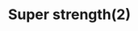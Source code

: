 ---
layout: item
title: Super strength(2)
item-id: 159
datatable: true
id: 159
name: "Super strength(2)"
members: true
lowalch: 66
highalch: 99
examine: "2 doses of super Strength potion."
monsters:
  - id: 2267
    name: "Dagannoth Rex"
    members: true
    combat_level: 303
    wiki_url: "https://oldschool.runescape.wiki/w/Dagannoth_Rex"
    drops:
      - quantity: "1"
        rarity: 0.0078125
    image: "https://oldschool.runescape.wiki/images/thumb/1/1b/Dagannoth_Rex.png/230px-Dagannoth_Rex.png?a99a9"
---